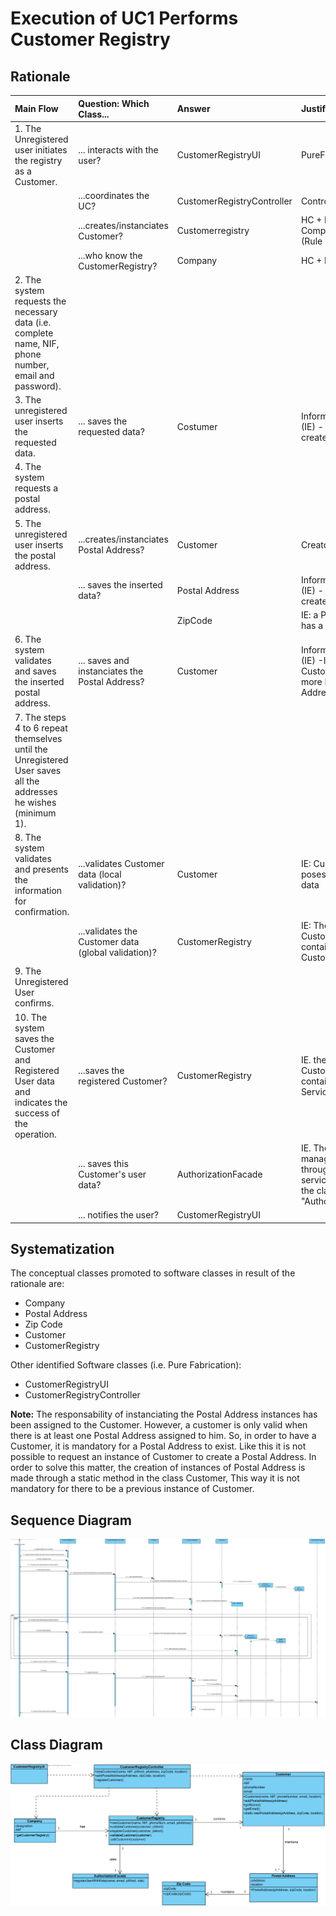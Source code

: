 # Execution of UC1 Performs Customer Registry

## Rationale

| Main Flow | Question: Which Class... | Answer | Justification |
|:-------------------------------------------------------------------------------------------------------|:------------------------------------------------------------|:-----------------------------------------------|:---------------------------------------------------------------------------------------------------------------------|
|1. The Unregistered user initiates the registry as a Customer.|... interacts with the user?|CustomerRegistryUI|PureFabrication|
||...coordinates the UC?|CustomerRegistryController|Controller|
||...creates/instanciates Customer?|Customerregistry| HC + LC (on Company) + Creator (Rule 1)|
||...who know the CustomerRegistry?|Company| HC + LC |
|2. The system requests the necessary data (i.e. complete name,  NIF, phone number, email and password).| | | |
|3. The unregistered user inserts the requested data.| ... saves the requested data?|Costumer|Information Expert (IE) - instance created on step 1|
|4. The system requests a postal address.||||
|5. The unregistered user inserts the postal address.|...creates/instanciates Postal Address?|Customer|Creator (Rule 4)|
|| ... saves the inserted data?| Postal Address|Information Expert (IE) - instance created on this step|
|||ZipCode| IE: a Postal Address has a Zip Code|
|6. The system validates and saves the inserted postal address.|... saves and instanciates the Postal Address?| Customer|Information Expert (IE) -In the Dm the Customer has one or more Postal Addresse(s)|
|7. The steps 4 to 6 repeat themselves until the Unregistered User saves all the addresses he wishes (minimum 1).||||
|8. The system validates and presents the information for confirmation.|...validates Customer data (local validation)?|Customer|IE: Customer posesses their own data|
||...validates the Customer data (global validation)?|CustomerRegistry|IE: The CustomerRegsitry contains/gathers Customers|
|9. The Unregistered User confirms. ||||
|10. The system saves the Customer and Registered User data and indicates the success of the operation.|...saves the registered Customer?|CustomerRegistry|IE. the CustomerRegistry contains/gathers Services|
|| ... saves this Customer's user data?  | AuthorizationFacade | IE. The Customer management is made through the external service represented in the class "AuthorizationFacade" |   
|| ... notifies the user?  | CustomerRegistryUI | |                                               

## Systematization ##

The conceptual classes promoted to software classes in result of the rationale are:

 * Company
 * Postal Address
 * Zip Code
 * Customer
 * CustomerRegistry

Other identified Software classes (i.e. Pure Fabrication):  

 * CustomerRegistryUI  
 * CustomerRegistryController


**Note:** 
The responsability of instanciating the Postal Address instances has been assigned to the Customer.
However, a customer is only valid when there is at least one Postal Address assigned to him.
So, in order to have a Customer, it is mandatory for a Postal Address to exist.
Like this it is not possible to request an instance of Customer to create a Postal Address.
In order to solve this matter, the creation of instances of Postal Address is made through a static method in the class Customer, This way it is not mandatory for there to be a previous instance of Customer.


##	Sequence Diagram

![SD_UC1_IT2.png](SD_UC1.png)


##	Class Diagram

![CD_UC1.png](CD_UC1.png)